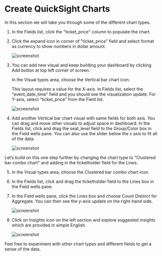 # Create QuickSight Charts

In this section we will take you through some of the different chart types.

1. In the Fields list, click the "ticket_price" column to populate the chart.

2. Click the expand icon in corner of "ticket_price" field and select format as currency to show numbers in dollar amount. 

    ![screenshot](img/14.png)

3. You can add new visual and keep building your dashboard by clicking Add button at top left corner of screen. 

    In the Visual types area, choose the Vertical bar chart icon. 

    This layout requires a value for the X-axis. In Fields list, select the "event_date_time" field and you should see the visualization update.
    For Y-axis, select “ticket_price” from the Field list.
  
    ![screenshot](img/15.png)

4. Add another Vertical bar chart visual with same fields for both axis. You can drag and move other visuals to adjust space in dashboard. In the Fields list, click and drag the seat_level field to the Group/Color box in the Field wells pane. You can also use the slider below the x axis to fit all of the data.

    ![screenshot](img/16.png)

Let’s build on this one step further by changing the chart type to "Clustered bar combo chart" and adding in the ticketholder field for the Lines. 

5. In the Visual types area, choose the Clustered bar combo chart icon. 

6. In the Fields list, click and drag the ticketholder field to the Lines box in the Field wells pane. 

7. In the Field wells pane, click the Lines box and choose Count Distinct for Aggregate. You can then see the y-axis update on the right-hand side.
 
    ![screenshot](img/17.png)

8. Click on Insights icon on the left section and explore suggested insights which are provided in simple English.
 
    ![screenshot](img/18.png)

Feel free to experiment with other chart types and different fields to get a sense of the data.
